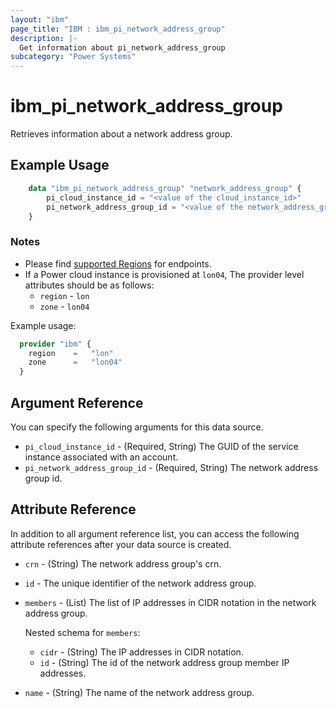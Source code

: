 ```yaml
---
layout: "ibm"
page_title: "IBM : ibm_pi_network_address_group"
description: |-
  Get information about pi_network_address_group
subcategory: "Power Systems"
---
```


# ibm_pi_network_address_group

Retrieves information about a network address group.

## Example Usage

```terraform
    data "ibm_pi_network_address_group" "network_address_group" {
        pi_cloud_instance_id = "<value of the cloud_instance_id>" 
        pi_network_address_group_id = "<value of the network_address_group_id>"
    }
```

### Notes

- Please find [supported Regions](https://cloud.ibm.com/apidocs/power-cloud#endpoint) for endpoints.
- If a Power cloud instance is provisioned at `lon04`, The provider level attributes should be as follows:
  - `region` - `lon`
  - `zone` - `lon04`
  
Example usage:

  ```terraform
    provider "ibm" {
      region    =   "lon"
      zone      =   "lon04"
    }
  ```

## Argument Reference

You can specify the following arguments for this data source.

- `pi_cloud_instance_id` - (Required, String) The GUID of the service instance associated with an account.
- `pi_network_address_group_id` - (Required, String) The network address group id.

## Attribute Reference

In addition to all argument reference list, you can access the following attribute references after your data source is created.

- `crn` - (String) The network address group's crn.
- `id` - The unique identifier of the network address group.
- `members` - (List) The list of IP addresses in CIDR notation in the network address group.

  Nested schema for `members`:
  - `cidr` - (String) The IP addresses in CIDR notation.
  - `id` - (String) The id of the network address group member IP addresses.

- `name` - (String) The name of the network address group.
